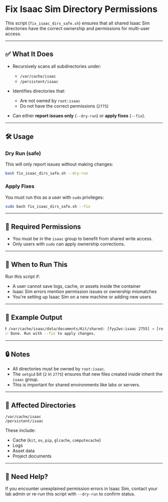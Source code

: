# Fix Isaac Sim Directory Permissions

This script (`fix_isaac_dirs_safe.sh`) ensures that all shared Isaac Sim directories have the correct ownership and permissions for multi-user access.

---

## ✅ What It Does

* Recursively scans all subdirectories under:

  * `/var/cache/isaac`
  * `/persistent/isaac`
* Identifies directories that:

  * Are not owned by `root:isaac`
  * Do not have the correct permissions (`2775`)
* Can either **report issues only** (`--dry-run`) or **apply fixes** (`--fix`).

---

## 🛠 Usage

### Dry Run (safe)

This will only report issues without making changes:

```bash
bash fix_isaac_dirs_safe.sh --dry-run
```

### Apply Fixes

You must run this as a user with `sudo` privileges:

```bash
sudo bash fix_isaac_dirs_safe.sh --fix
```

---

## 🔐 Required Permissions

* You must be in the `isaac` group to benefit from shared write access.
* Only users with `sudo` can apply ownership corrections.

---

## 🔄 When to Run This

Run this script if:

* A user cannot save logs, cache, or assets inside the container
* Isaac Sim errors mention permission issues or ownership mismatches
* You're setting up Isaac Sim on a new machine or adding new users

---

## 🧪 Example Output

```bash
❗ /var/cache/isaac/data/documents/Kit/shared: [fyy2ws:isaac 2755] → [root:isaac 2775]
✅ Done. Run with --fix to apply changes.
```

---

## 🔒 Notes

* All directories must be owned by `root:isaac`.
* The `setgid` bit (`2` in `2775`) ensures that new files created inside inherit the `isaac` group.
* This is important for shared environments like labs or servers.

---

## 📁 Affected Directories

```
/var/cache/isaac
/persistent/isaac
```

These include:

* Cache (`kit`, `ov`, `pip`, `glcache`, `computecache`)
* Logs
* Asset data
* Project documents

---

## 🙋 Need Help?

If you encounter unexplained permission errors in Isaac Sim, contact your lab admin or re-run this script with `--dry-run` to confirm status.
